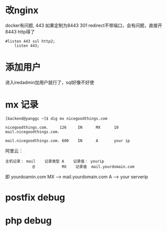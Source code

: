 # 改nginx

docker有问题, 443 如果定制为8443  301 redirect不带端口，会有问题，直接开8443 http得了

```
#listen 443 ssl http2;
    listen 443;
```

# 添加用户

进入iredadmin加用户就行了，sql好像不好使

# mx 记录

```
[backend@yanggc ~]$ dig mx nicegoodthings.com

nicegoodthings.com.     126     IN      MX      10 mail.nicegoodthings.com.
```

```
mail.nicegoodthings.com. 600    IN      A       your ip
```


阿里云： 

```
主机记录： mail    记录类型 A    记录值： yourip
            @            MX    记录值  mail.yourdomain.com
```

即   yourdoamin.com  MX -->  mail.yourdomain.com  A --> your serverip





# postfix debug

# php debug

